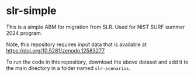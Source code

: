 # slr-simple
 
This is a simple ABM for migration from SLR. Used for NIST SURF summer 2024 program.

Note, this repository requires input data that is available at 
https://doi.org/10.5281/zenodo.12583277

To run the code in this repository, download the above dataset and add it to the main directory in a folder named `slr-scenarios`.